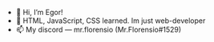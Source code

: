 - 👋 Hi, I’m Egor!
- 🌱 HTML, JavaScript, CSS learned. Im just web-developer 
- 📫 My discord — mr.florensio (Mr.Florensio#1529)

<!---
MrFlorensio/MrFlorensio is a ✨ special ✨ repository because its `README.md` (this file) appears on your GitHub profile.
You can click the Preview link to take a look at your changes.
--->
